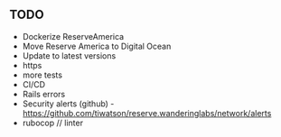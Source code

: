## TODO

- Dockerize ReserveAmerica
- Move Reserve America to Digital Ocean
- Update to latest versions
- https
- more tests
- CI/CD
- Rails errors
- Security alerts (github) - https://github.com/tiwatson/reserve.wanderinglabs/network/alerts
- rubocop // linter
